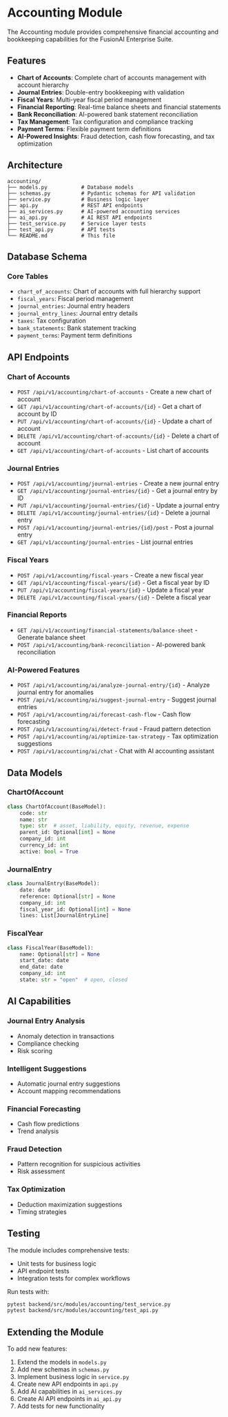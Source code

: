 # Accounting Module

The Accounting module provides comprehensive financial accounting and bookkeeping capabilities for the FusionAI Enterprise Suite.

## Features

- **Chart of Accounts**: Complete chart of accounts management with account hierarchy
- **Journal Entries**: Double-entry bookkeeping with validation
- **Fiscal Years**: Multi-year fiscal period management
- **Financial Reporting**: Real-time balance sheets and financial statements
- **Bank Reconciliation**: AI-powered bank statement reconciliation
- **Tax Management**: Tax configuration and compliance tracking
- **Payment Terms**: Flexible payment term definitions
- **AI-Powered Insights**: Fraud detection, cash flow forecasting, and tax optimization

## Architecture

```
accounting/
├── models.py           # Database models
├── schemas.py          # Pydantic schemas for API validation
├── service.py          # Business logic layer
├── api.py              # REST API endpoints
├── ai_services.py      # AI-powered accounting services
├── ai_api.py           # AI REST API endpoints
├── test_service.py     # Service layer tests
├── test_api.py         # API tests
└── README.md           # This file
```

## Database Schema

### Core Tables

- `chart_of_accounts`: Chart of accounts with full hierarchy support
- `fiscal_years`: Fiscal period management
- `journal_entries`: Journal entry headers
- `journal_entry_lines`: Journal entry details
- `taxes`: Tax configuration
- `bank_statements`: Bank statement tracking
- `payment_terms`: Payment term definitions

## API Endpoints

### Chart of Accounts
- `POST /api/v1/accounting/chart-of-accounts` - Create a new chart of account
- `GET /api/v1/accounting/chart-of-accounts/{id}` - Get a chart of account by ID
- `PUT /api/v1/accounting/chart-of-accounts/{id}` - Update a chart of account
- `DELETE /api/v1/accounting/chart-of-accounts/{id}` - Delete a chart of account
- `GET /api/v1/accounting/chart-of-accounts` - List chart of accounts

### Journal Entries
- `POST /api/v1/accounting/journal-entries` - Create a new journal entry
- `GET /api/v1/accounting/journal-entries/{id}` - Get a journal entry by ID
- `PUT /api/v1/accounting/journal-entries/{id}` - Update a journal entry
- `DELETE /api/v1/accounting/journal-entries/{id}` - Delete a journal entry
- `POST /api/v1/accounting/journal-entries/{id}/post` - Post a journal entry
- `GET /api/v1/accounting/journal-entries` - List journal entries

### Fiscal Years
- `POST /api/v1/accounting/fiscal-years` - Create a new fiscal year
- `GET /api/v1/accounting/fiscal-years/{id}` - Get a fiscal year by ID
- `PUT /api/v1/accounting/fiscal-years/{id}` - Update a fiscal year
- `DELETE /api/v1/accounting/fiscal-years/{id}` - Delete a fiscal year

### Financial Reports
- `GET /api/v1/accounting/financial-statements/balance-sheet` - Generate balance sheet
- `POST /api/v1/accounting/bank-reconciliation` - AI-powered bank reconciliation

### AI-Powered Features
- `POST /api/v1/accounting/ai/analyze-journal-entry/{id}` - Analyze journal entry for anomalies
- `POST /api/v1/accounting/ai/suggest-journal-entry` - Suggest journal entries
- `POST /api/v1/accounting/ai/forecast-cash-flow` - Cash flow forecasting
- `POST /api/v1/accounting/ai/detect-fraud` - Fraud pattern detection
- `POST /api/v1/accounting/ai/optimize-tax-strategy` - Tax optimization suggestions
- `POST /api/v1/accounting/ai/chat` - Chat with AI accounting assistant

## Data Models

### ChartOfAccount
```python
class ChartOfAccount(BaseModel):
    code: str
    name: str
    type: str  # asset, liability, equity, revenue, expense
    parent_id: Optional[int] = None
    company_id: int
    currency_id: int
    active: bool = True
```

### JournalEntry
```python
class JournalEntry(BaseModel):
    date: date
    reference: Optional[str] = None
    company_id: int
    fiscal_year_id: Optional[int] = None
    lines: List[JournalEntryLine]
```

### FiscalYear
```python
class FiscalYear(BaseModel):
    name: Optional[str] = None
    start_date: date
    end_date: date
    company_id: int
    state: str = "open"  # open, closed
```

## AI Capabilities

### Journal Entry Analysis
- Anomaly detection in transactions
- Compliance checking
- Risk scoring

### Intelligent Suggestions
- Automatic journal entry suggestions
- Account mapping recommendations

### Financial Forecasting
- Cash flow predictions
- Trend analysis

### Fraud Detection
- Pattern recognition for suspicious activities
- Risk assessment

### Tax Optimization
- Deduction maximization suggestions
- Timing strategies

## Testing

The module includes comprehensive tests:
- Unit tests for business logic
- API endpoint tests
- Integration tests for complex workflows

Run tests with:
```bash
pytest backend/src/modules/accounting/test_service.py
pytest backend/src/modules/accounting/test_api.py
```

## Extending the Module

To add new features:
1. Extend the models in `models.py`
2. Add new schemas in `schemas.py`
3. Implement business logic in `service.py`
4. Create new API endpoints in `api.py`
5. Add AI capabilities in `ai_services.py`
6. Create AI API endpoints in `ai_api.py`
7. Add tests for new functionality
